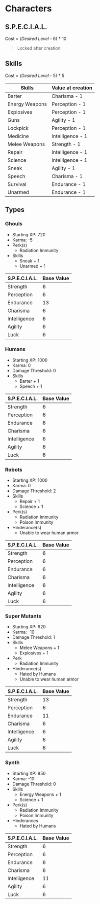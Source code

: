 # Characters

## S.P.E.C.I.A.L.

Cost = (_Desired Level_ - 6) * 10

> Locked after creation

## Skills

Cost = (_Desired Level_ - 5) * 5

Skills         | Value at creation
---------------|---
Barter         | Charisma - 1
Energy Weapons | Perception - 1
Explosives     | Perception - 1
Guns           | Agility - 1
Lockpick       | Perception - 1
Medicine       | Intelligence - 1
Melee Weapons  | Strength - 1
Repair         | Intelligence - 1
Science        | Intelligence - 1
Sneak          | Agility - 1
Speech         | Charisma - 1
Survival       | Endurance - 1
Unarmed        | Endurance - 1

## Types

### Ghouls

* Starting XP: 720
* Karma: -5
* Perk(s)
    * Radiation Immunity
* Skills
    * Sneak + 1
    * Unarmed + 1

S.P.E.C.I.A.L. | Base Value
---------------|---
Strength       | 6
Perception     | 6
Endurance      | 13
Charisma       | 6
Intelligence   | 6
Agility        | 6
Luck           | 6

### Humans

* Starting XP: 1000
* Karma: 0
* Damage Threshold: 0
* Skills
    * Barter + 1
    * Speech + 1

S.P.E.C.I.A.L. | Base Value
---------------|---
Strength       | 6   
Perception     | 6   
Endurance      | 6   
Charisma       | 6   
Intelligence   | 6       
Agility        | 6
Luck           | 6

### Robots

* Starting XP: 1000
* Karma: 0
* Damage Threshold: 2
* Skills
    * Repair + 1
    * Science + 1
* Perk(s)
    * Radiation Immunity
    * Poison Immunity
* Hinderance(s)
    * Unable to wear human armor

S.P.E.C.I.A.L. | Base Value
---------------|---
Strength       | 6   
Perception     | 6   
Endurance      | 6   
Charisma       | 6   
Intelligence   | 6       
Agility        | 6
Luck           | 6

### Super Mutants

* Starting XP: 620
* Karma: -10
* Damage Threshold: 1
* Skills
    * Melee Weapons + 1
    * Explosives + 1
* Perk
    * Radiation Immunity
* Hinderance(s)
    * Hated by Humans
    * Unable to wear human armor

S.P.E.C.I.A.L. | Base Value
---------------|---
Strength       | 13   
Perception     | 6   
Endurance      | 11   
Charisma       | 6   
Intelligence   | 6       
Agility        | 6
Luck           | 6

### Synth

* Starting XP: 850
* Karma: -10
* Damage Threshold: 0
* Skills
    * Energy Weapons + 1
    * Science + 1
* Perk(s)
    * Radiation Immunity
    * Poison Immunity
* Hinderances
    * Hated by Humans

S.P.E.C.I.A.L. | Base Value
---------------|---
Strength       | 6   
Perception     | 6   
Endurance      | 6   
Charisma       | 6   
Intelligence   | 11       
Agility        | 6
Luck           | 6